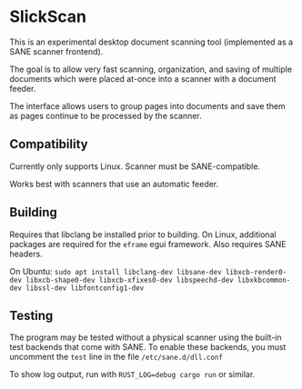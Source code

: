 # SlickScan

This is an experimental desktop document scanning tool (implemented as a SANE scanner frontend).

The goal is to allow very fast scanning, organization, and saving of multiple documents which were placed at-once into a scanner with a document feeder.

The interface allows users to group pages into documents and save them as pages continue to be processed by the scanner.

## Compatibility

Currently only supports Linux.
Scanner must be SANE-compatible.

Works best with scanners that use an automatic feeder.

## Building

Requires that libclang be installed prior to building.
On Linux, additional packages are required for the `eframe` egui framework.
Also requires SANE headers.

On Ubuntu: `sudo apt install libclang-dev libsane-dev libxcb-render0-dev libxcb-shape0-dev libxcb-xfixes0-dev libspeechd-dev libxkbcommon-dev libssl-dev libfontconfig1-dev`

## Testing

The program may be tested without a physical scanner using the built-in test backends that come with SANE.
To enable these backends, you must uncomment the `test` line in the file `/etc/sane.d/dll.conf`

To show log output, run with `RUST_LOG=debug cargo run` or similar.